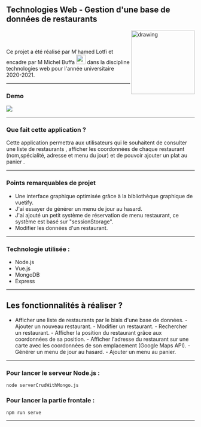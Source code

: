 ## Technologies Web - Gestion d'une base de données de restaurants

 
<img src="https://i.ibb.co/3r2QyfG/miage.png" alt="drawing" 
width="170px" align="right"/>  <br /><br />
<p width="100px" text-align="left"/>Ce projet a été réalisé par M'hamed Lotfi et encadre par M Michel Buffa  <img src="https://img.icons8.com/emoji/48/000000/man-mage.png" width="25px"/> dans la discipline technologies web pour l'année universitaire 2020-2021.</p>



------------


### Demo

![](https://github.com/JugheadTn/Technologies-Web/blob/master/InterfaceExemple.gif)
   
------------


### Que fait cette application ?

   <p>Cette application permettra aux utilisateurs qui le souhaitent de consulter une liste de restaurants , afficher les coordonnées de chaque restaurant (nom,spécialité, adresse et menu du jour) et de pouvoir ajouter un plat au panier .</p>
 
------------

 ### Points remarquables de projet
- Une interface graphique optimisée grâce à la bibliothèque graphique de vuetify.
- J'ai essayer de générer un menu de jour au hasard.
- J'ai ajouté un petit système de réservation de menu restaurant, ce   	système est basé sur "sessionStorage".
- Modifier les données d'un restaurant.

------------

### Technologie utilisée : 
- Node.js
- Vue.js
- MongoDB
- Express


------------


## Les fonctionnalités à réaliser ?

   - Afficher une liste de restaurants par le biais d'une base de données.
    - Ajouter un nouveau restaurant.
    - Modifier un restaurant.
    - Rechercher un restaurant.
    - Afficher la position du restaurant grâce aux coordonnées de sa position.
    - Afficher l'adresse du restaurant sur une carte avec les coordonnées de son emplacement (Google Maps API).
    - Générer un menu de jour au hasard.
    - Ajouter un menu au panier.

------------

### Pour lancer le serveur Node.js :
	node serverCrudWithMongo.js 
### Pour lancer la partie frontale  :
   
	npm run serve



------------







